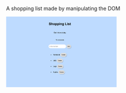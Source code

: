 A shopping list made by manipulating the DOM

<a href="https://jayfiled.github.io/ZeroToMasteryProjects/projects/shoppingList/index.html"><img src="imgs/shoppinglist.png" alt="screenshot-of-shopping-list" width="300" /></a>
